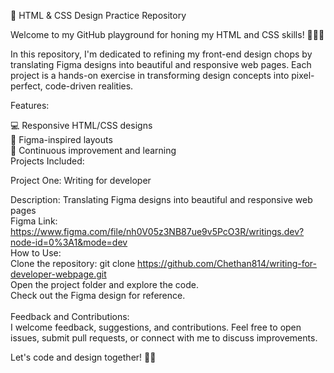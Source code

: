 🚀 HTML & CSS Design Practice Repository

Welcome to my GitHub playground for honing my HTML and CSS skills! 👨‍💻✨

In this repository, I'm dedicated to refining my front-end design chops by translating Figma designs into beautiful and responsive web pages. Each project is a hands-on exercise in transforming design concepts into pixel-perfect, code-driven realities.

Features:

💻 Responsive HTML/CSS designs <br>
🎨 Figma-inspired layouts <br>
🚀 Continuous improvement and learning <br>
Projects Included: <br>

Project One:  Writing for developer  <br>

Description:  Translating Figma designs into beautiful and responsive web pages  <br>
Figma Link:  https://www.figma.com/file/nh0V05z3NB87ue9v5PcO3R/writings.dev?node-id=0%3A1&mode=dev  <br>
How to Use:
<br> 
Clone the repository: git clone  https://github.com/Chethan814/writing-for-developer-webpage.git <br>
Open the project folder and explore the code. <br>
Check out the Figma design for reference. <br> <br>
Feedback and Contributions: <br>
I welcome feedback, suggestions, and contributions. Feel free to open issues, submit pull requests, or connect with me to discuss improvements. <br>

Let's code and design together! 🚀✨
